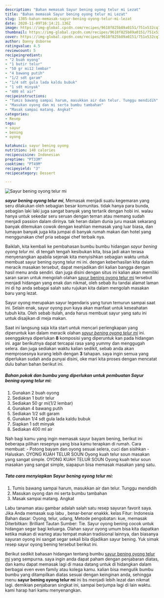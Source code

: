 ```yaml
---
description: "Bahan memasak Sayur bening oyong telur mi Lezat"
title: "Bahan memasak Sayur bening oyong telur mi Lezat"
slug: 1305-bahan-memasak-sayur-bening-oyong-telur-mi-lezat
date: 2020-11-09T16:14:21.136Z
image: https://img-global.cpcdn.com/recipes/9618f825b89a0151/751x532cq70/sayur-bening-oyong-telur-mi-foto-resep-utama.jpg
thumbnail: https://img-global.cpcdn.com/recipes/9618f825b89a0151/751x532cq70/sayur-bening-oyong-telur-mi-foto-resep-utama.jpg
cover: https://img-global.cpcdn.com/recipes/9618f825b89a0151/751x532cq70/sayur-bening-oyong-telur-mi-foto-resep-utama.jpg
author: Danny Osborne
ratingvalue: 4.5
reviewcount: 5
recipeingredient:
- "2 buah oyong"
- "1 butir telur"
- "50 gr mi12 lembar"
- "4 bawang putih"
- "1/2 sdt garam"
- "1/4 sdt gula lada kaldu bubuk"
- "1 sdt minyak"
- "400 ml air"
recipeinstructions:
- "Tumis bawang sampai harum, masukkan air dan telur. Tunggu mendidih"
- "Masukan oyong dan mi serta bumbu tambahan"
- "Masak sampai matang. Angkat"
categories:
- Resep
tags:
- sayur
- bening
- oyong

katakunci: sayur bening oyong 
nutrition: 148 calories
recipecuisine: Indonesian
preptime: "PT33M"
cooktime: "PT49M"
recipeyield: "3"
recipecategory: Dessert

---
```



![Sayur bening oyong telur mi](https://img-global.cpcdn.com/recipes/9618f825b89a0151/751x532cq70/sayur-bening-oyong-telur-mi-foto-resep-utama.jpg)

<b><i>sayur bening oyong telur mi</i></b>, Memasak menjadi suatu kegemaran yang seru dilakukan oleh sebagian besar komunitas. tidak hanya para bunda, sebagian laki laki juga sangat banyak yang tertarik dengan hobi ini. walau hanya untuk sekedar seru seruan dengan teman atau memang sudah menjadi passion dalam dirinya. tak heran dalam dunia juru masak sekarang banyak ditemukan cowok dengan keahlian memasak yang luar biasa, dan lumayan banyak juga kita jumpai di banyak rumah makan dan hotel yang menggunakan chef pria sebagai chef terbaik nya.

Baiklah, kita kembali ke pembahasan bumbu bumbu hidangan <i>sayur bening oyong telur mi</i>. di tengah tengah kesibukan kita, bisa jadi akan terasa menyenangkan apabila sejenak kita menyisihkan sebagian waktu untuk membuat sayur bening oyong telur mi ini. dengan keberhasilan kita dalam meracik masakan tersebut, dapat menjadikan diri kalian bangga dengan hasil menu anda sendiri. dan juga disini dengan situs ini kalian akan memiliki saran saran untuk mengolah olahan <u>sayur bening oyong telur mi</u> tersebut menjadi hidangan yang enak dan nikmat, oleh sebab itu tandai alamat laman ini di hp anda sebagai salah satu rujukan kita dalam mengolah masakan baru yang lezat.

Sayur oyong merupakan sayur legendaris yang turun temurun sampai saat ini. Selain enak, sayur oyong pun kaya akan manfaat untuk keseahatan tubuh kita. Oleh sebab itulah, anda harus membuat sayur yang satu ini untuk disajikan di meja makan.


Saat ini langsung saja kita start untuk mencari perlengkapan yang diperuntuk kan dalam meracik olahan <u><i>sayur bening oyong telur mi</i></u> ini. seenggaknya diperlukan <b>8</b> komposisi yang diperuntuk kan pada hidangan ini. agar berikutnya dapat tercapai rasa yang yummy dan menggugah selera. dan juga sediakan waktu kalian sedikit, sebab anda akan memprosesnya kurang lebih dengan <b>3</b> tahapan. saya ingin semua yang diperlukan sudah anda punyai disini, oke mari kita proses dengan mencatat dulu bahan bahan berikut ini.

<!--inarticleads1-->

##### Bahan pokok dan bumbu yang diperlukan untuk pembuatan Sayur bening oyong telur mi:

1. Gunakan 2 buah oyong
1. Sediakan 1 butir telur
1. Sediakan 50 gr mi(1/2 lembar)
1. Gunakan 4 bawang putih
1. Sediakan 1/2 sdt garam
1. Gunakan 1/4 sdt gula lada kaldu bubuk
1. Siapkan 1 sdt minyak
1. Sediakan 400 ml air


Nah bagi kamu yang ingin memasak sayur bayam bening, berikut ini beberapa pilihan resepnya yang bisa kamu terapkan di rumah. Cara membuat: - Potong bayam dan oyong sesuai selera, cuci dan sisihkan - Haluskan. OYONG KUAH TELUR SOUN Oyong kuah telur soun masakan yang sangat simple. OYONG KUAH TELUR SOUN Oyong kuah telur soun masakan yang sangat simple, siapapun bisa memasak masakan yang satu. 

<!--inarticleads2-->

##### Tata cara menyiapkan Sayur bening oyong telur mi:

1. Tumis bawang sampai harum, masukkan air dan telur. Tunggu mendidih
1. Masukan oyong dan mi serta bumbu tambahan
1. Masak sampai matang. Angkat


Labu tanaman atau gambar adalah salah satu resep sayuran favorit saya. Jika Anda memasak sup labu , benar-benar enakkk. kelas Fitur: Indonesia Bahan dasar: Oyong, telur, udang, Metode pengobatan: kue, memasak Diterbitkan: Brilliant Tautan Sumber: Tie. Sayur oyong bening cocok untuk hidangan segar bagi keluarga. Olahan sayur oyong umum bisa kita dapatkan ketika makan di warteg atau tempat makan tradisional lainnya, dan biasanya sayuran oyong ini sangat segar sekali bila dijadikan sayur bening. Yuk simak resep sayur oyong bening tersebut berikut ini. 

Berikut sedikit bahasan hidangan tentang bumbu <u>sayur bening oyong telur mi</u> yang sempurna. saya ingin anda dapat paham dengan penjabaran diatas, dan kamu dapat memasak lagi di masa datang untuk di hidangkan dalam berbagai even even family atau kolega kamu. kalian bisa mengulik bumbu bumbu yang ditampilkan diatas sesuai dengan keinginan anda, sehingga menu <b>sayur bening oyong telur mi</b> ini bs menjadi lebih lezat dan nikmat lagi. demikian penjabaran singkat ini, sampai berjumpa lagi di lain waktu. kami harap hari kamu menyenangkan.
